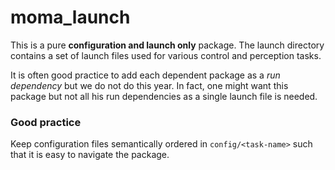 # moma_launch

This is a pure __configuration and launch only__ package. 
The launch directory contains a set of launch files used for various control and perception tasks. 

It is often good practice to add each dependent package as a _run dependency_ but we do not do this year.
In fact, one might want this package but not all his run dependencies as a single launch file is needed. 

### Good practice

Keep configuration files semantically ordered in `config/<task-name>` such that it is easy to navigate the package. 
	